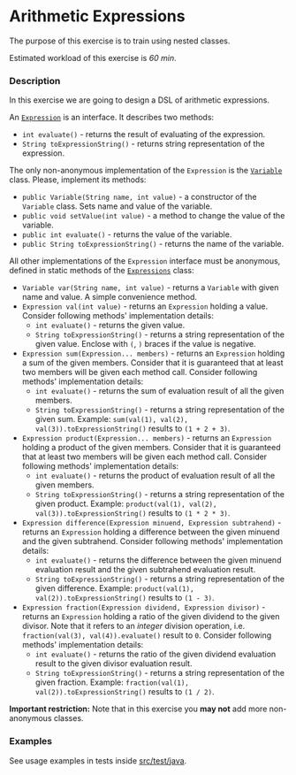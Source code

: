 # Arithmetic Expressions

The purpose of this exercise is to train using nested classes.

Estimated workload of this exercise is _60 min_.

### Description

In this exercise we are going to design a DSL of arithmetic expressions.

An [`Expression`](src/main/java/com/epam/rd/autotasks/arithmeticexpressions/Expression.java) is an interface.
It describes two methods:

- `int evaluate()` - returns the result of evaluating of the expression.
- `String toExpressionString()` - returns string representation of the expression.

The only non-anonymous implementation of the `Expression` is
the [`Variable`](src/main/java/com/epam/rd/autotasks/arithmeticexpressions/Variable.java) class.
Please, implement its methods:

- `public Variable(String name, int value)` - a constructor of the `Variable` class.
  Sets name and value of the variable.
- `public void setValue(int value)` - a method to change the value of the variable.
- `public int evaluate()` - returns the value of the variable.
- `public String toExpressionString()` - returns the name of the variable.

All other implementations of the `Expression` interface must be anonymous, defined in static methods of
the [`Expressions`](src/main/java/com/epam/rd/autotasks/arithmeticexpressions/Expressions.java) class:

- `Variable var(String name, int value)` - returns a `Variable` with given name and value. A simple convenience method.
- `Expression val(int value)` - returns an `Expression` holding a value.
  Consider following methods' implementation details:
    - `int evaluate()` - returns the given value.
    - `String toExpressionString()` - returns a string representation of the given value.
      Enclose with `(`, `)` braces if the value is negative.
- `Expression sum(Expression... members)` - returns an `Expression` holding a sum of the given members.
  Consider that it is guaranteed that at least two members will be given each method call.
  Consider following methods' implementation details:
    - `int evaluate()` - returns the sum of evaluation result of all the given members.
    - `String toExpressionString()` - returns a string representation of the given sum.
      Example: `sum(val(1), val(2), val(3)).toExpressionString()` results to `(1 + 2 + 3)`.
- `Expression product(Expression... members)` - returns an `Expression` holding a product of the given members.
  Consider that it is guaranteed that at least two members will be given each method call.
  Consider following methods' implementation details:
    - `int evaluate()` - returns the product of evaluation result of all the given members.
    - `String toExpressionString()` - returns a string representation of the given product.
      Example: `product(val(1), val(2), val(3)).toExpressionString()` results to `(1 * 2 * 3)`.
- `Expression difference(Expression minuend, Expression subtrahend)` - returns an `Expression` holding a difference
  between the given minuend and the given subtrahend.
  Consider following methods' implementation details:
    - `int evaluate()` - returns the difference between
      the given minuend evaluation result and
      the given subtrahend evaluation result.
    - `String toExpressionString()` - returns a string representation of the given difference.
      Example: `product(val(1), val(2)).toExpressionString()` results to `(1 - 3)`.
- `Expression fraction(Expression dividend, Expression divisor)` - returns an `Expression` holding a ratio
  of the given dividend to the given divisor.
  Note that it refers to an *integer* division operation, i.e. `fraction(val(3), val(4)).evaluate()` result to `0`.
  Consider following methods' implementation details:
    - `int evaluate()` - returns the ratio of the given dividend evaluation result to the given divisor evaluation
      result.
    - `String toExpressionString()` - returns a string representation of the given fraction.
      Example: `fraction(val(1), val(2)).toExpressionString()` results to `(1 / 2)`.

**Important restriction:** Note that in this exercise you **may not** add more non-anonymous classes.

### Examples

See usage examples in tests inside [src/test/java](src/test/java).
